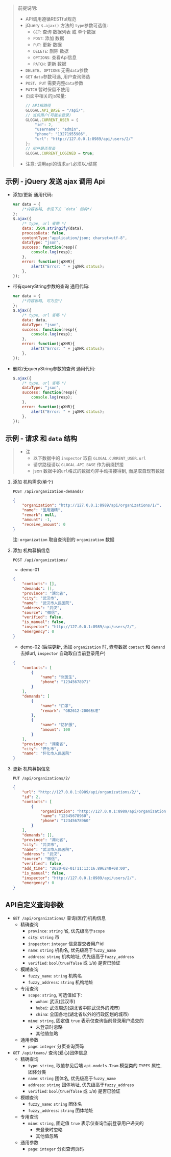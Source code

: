 > 前提说明:
> * API调用遵循RESTful规范
> * jQuery `$.ajax()` 方法的 `type`参数可选值:
>     - `GET`: 查询 数据列表 或 单个数据
>     - `POST`: 添加 数据
>     - `PUT`: 更新 数据
>     - `DELETE`: 删除 数据
>     - `OPTIONS`:  查看Api信息
>     - `PATCH`: 更新 数据
> * `DELETE`、`OPTIONS` 无需`data`参数
> * `GET` `data`参数可选, 用户查询筛选
> * `POST`、`PUT` 需要完整`data`参数
> * `PATCH` 暂时保留不使用
> * 页面中相关的js常量:
>     ```js
>     // API根路径
>     GLOGAL.API_BASE = "/api/";
>     // 当前用户(可能未登录)
>     GLOGAL.CURRENT_USER = {
>         "id": 2,
>         "username": "admin",
>         "phone": "13271955906",
>         "url": "http://127.0.0.1:8989/api/users/2/"
>     };
>     // 用户是否登录
>     GLOGAL.CURRENT_LOGINED = true;
>     ```
> * 注意: 调用api的请求`url`必须以`/`结尾

## 示例 - jQuery 发送 ajax 调用 Api
- 添加/更新 通用代码:
    ```js
    var data = {
        /*内容省略, 参见下方 `data` 结构*/
    };
    $.ajax({ 
        /* type, url 省略 */
        data: JSON.stringify(data),
        processData: false,
        contentType:"application/json; charset=utf-8",
        dataType: "json",
        success: function(resp){
            console.log(resp);
        },
        error: function(jqXHR){
            alert("Error: " + jqXHR.status);
        },
    });
    ```
- 带有queryString参数的查询 通用代码:
    ```js
    var data = {
        /*内容省略, 可为空*/
    };
    $.ajax({ 
        /* type, url 省略 */
        data: data,
        dataType: "json",
        success: function(resp){
            console.log(resp);
        },
        error: function(jqXHR){
            alert("Error: " + jqXHR.status);
        },
    });
    ```
- 删除/无queryString参数的查询 通用代码:
    ```js
    $.ajax({ 
        /* type, url 省略 */
        dataType: "json",
        success: function(resp){
            console.log(resp);
        },
        error: function(jqXHR){
            alert("Error: " + jqXHR.status);
        },
    });

## 示例 - 请求 和 `data` 结构
> * 注
>     - 以下数据中的 `inspector` 取自 `GLOGAL.CURRENT_USER.url`
>     - 请求路径请以 `GLOGAL.API_BASE` 作为前缀拼接
>     - json 数据中的`url`格式的数据均非手动拼接得到, 而是取自现有数据

1. 添加 机构需求(单个)
    ```
    POST /api/organization-demands/
    ```
    ```json
    {
        "organization": "http://127.0.0.1:8989/api/organizations/1/",
        "name": "医用酒精",
        "remark": null,
        "amount": -1,
        "receive_amount": 0
    }
    ```
    注: `organization` 取自查询到的 `organization` 数据
2. 添加 机构募捐信息
    ```
    POST /api/organizations/
    ```
    * demo-01
    ```json
    {
        "contacts": [],
        "demands": [],
        "province": "湖北省",
        "city": "武汉市",
        "name": "武汉市人民医院",
        "address": "武汉",
        "source": "微信",
        "verified": false,
        "is_manual": false,
        "inspector": "http://127.0.0.1:8989/api/users/2/",
        "emergency": 0
    }
    ```
    * demo-02 (后端更新, 添加 `organization` 时, 嵌套数据 `contact` 和 `demand` 去掉url, `inspector` 自动取自当前登录用户)
    ```json
    {
        "contacts": [
            {
                "name": "张医生",
                "phone": "12345678971"
            }
        ],
        "demands": [
            {
                "name": "口罩",
                "remark": "GB2612-2006标准"
            },
            {
                "name": "防护服",
                "amount": 100
            }
        ],
        "province": "湖南省",
        "city": "怀化市",
        "name": "怀化市人民医院"
    }
    ```

3. 更新 机构募捐信息
    ```
    PUT /api/organizations/2/
    ```
    ```json
    {
        "url": "http://127.0.0.1:8989/api/organizations/2/",
        "id": 2,
        "contacts": [
            {
                "organization": "http://127.0.0.1:8989/api/organizations/2/",
                "name": "12345678960",
                "phone": "12345678960"
            }
        ],
        "demands": [],
        "province": "湖北省",
        "city": "武汉市",
        "name": "武汉市人民医院",
        "address": "武汉",
        "source": "微信",
        "verified": false,
        "add_time": "2020-02-01T11:13:16.896248+08:00",
        "is_manual": false,
        "inspector": "http://127.0.0.1:8989/api/users/2/",
        "emergency": 0
    }
    ```

## API自定义查询参数
* `GET /api/organizations/` 查询(医疗)机构信息
    + 精确查询
        - `province`: `string` 省, 优先级高于`scope`
        - `city`: `string` 市
        - `inspector`: `integer` 信息提交者用户id
        - `name`: `string` 机构名, 优先级高于`fuzzy_name`
        - `address`: `string` 机构地址, 优先级高于`fuzzy_address`
        - `verified`: `bool`(`true`/`false` 或 `1`/`0`) 是否已验证
    + 模糊查询
        - `fuzzy_name`: `string` 机构名
        - `fuzzy_address`: `string` 机构地址
    + 专用查询
        - `scope`: `string`, 可选值如下:
            * `wuhan`: 武汉(武汉市)
            * `hubei`: 武汉周边(湖北省中除武汉外的城市)
            * `china`: 全国各地(湖北省以外的行政区划的城市)
        - `mine`: `string`, 固定值 `true` 表示仅查询当前登录用户递交的
            - 未登录时忽略
            - 其他值忽略
    + 通用参数
        - `page`: `integer` 分页查询页码
* `GET /api/teams/` 查询(爱心)团体信息
    + 精确查询
        - `type`: `string`, 取值参见后端 `api.models.Team` 模型类的 `TYPES` 属性, 团体分类
        - `name`: `string` 团体名, 优先级高于`fuzzy_name`
        - `address`: `string` 团体地址, 优先级高于`fuzzy_address`
        - `verified`: `bool`(`true`/`false` 或 `1`/`0`) 是否已验证
    + 模糊查询
        - `fuzzy_name`: `string` 团体名
        - `fuzzy_address`: `string` 团体地址
    + 专用查询
        - `mine`: `string`, 固定值 `true` 表示仅查询当前登录用户递交的
            - 未登录时忽略
            - 其他值忽略
    + 通用参数
        - `page`: `integer` 分页查询页码